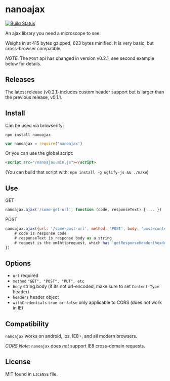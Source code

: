 nanoajax
========

[![Build Status](https://travis-ci.org/yanatan16/nanoajax.svg)](https://travis-ci.org/yanatan16/nanoajax)



An ajax library you need a microscope to see.

Weighs in at 415 bytes gzipped, 623 bytes minified. It is very basic, but cross-browser compatible

_NOTE_: The `POST` api has changed in version v0.2.1, see second example below for details.

## Releases

The latest release (v0.2.1) includes custom header support but is larger than the previous release, v0.1.1.

## Install

Can be used via browserify:

```
npm install nanoajax
```

```javascript
var nanoajax = require('nanoajax')
```

Or you can use the global script:

```html
<script src="/nanoajax.min.js"></script>
```

(You can build that script with: `npm install -g uglify-js && ./make`)

## Use

GET

```javascript
nanoajax.ajax('/some-get-url', function (code, responseText) { ... })
```

POST

```javascript
nanoajax.ajax({url: '/some-post-url', method: 'POST', body: 'post=content&args=yaknow'}, function (code, responseText, request) {
    # code is response code
    # responseText is response body as a string
    # request is the xmlhttprequest, which has `getResponseHeader(header)` function
})
```

## Options

- `url` required
- `method` `"GET", "POST", "PUT", etc`
- `body` string body (if its not url-encoded, make sure to set `Content-Type` header)
- `headers` header object
- `withCredentials` `true or false` only applicable to CORS (does not work in IE)

## Compatibility

`nanoajax` works on android, ios, IE8+, and all modern browsers.

_CORS Note_: `nanoajax` does _not_ support IE8 cross-domain requests.

## License

MIT found in `LICENSE` file.

